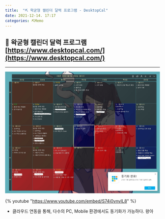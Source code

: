 ```yaml
---
title:  "⛏️ 왁굳형 캘린더 달력 프로그램 - DesktopCal"
date: 2021-12-14. 17:17
categories: ⛏️Memo
---
```


## 💎 왁굳형 캘린더 달력 프로그램 [https://www.desktopcal.com/](https://www.desktopcal.com/)

---

![바탕화면 달력 스크린샷 내꺼](/assets/img/211214/0000.jpg)

{% youtube "https://www.youtube.com/embed/S74j0vnvIL8" %}

* 클라우드 연동을 통해, 다수의 PC, Mobile 환경에서도 동기화가 가능하다. 왕아
